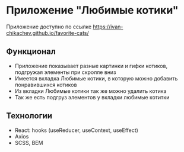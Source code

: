 # Приложение "Любимые котики"

Приложение доступно по ссылке https://ivan-chikachev.github.io/favorite-cats/

## Функционал 

- Приложение показывает разные картинки и гифки котиков, подгружая элементы при скролле вниз
- Имеется вкладка Любимые котики, в которую можно добавить понравившихся котиков
- Из вкладки Любимые котики так же можно удалить котика
- Так же есть подгруз элементов у вкладки любимые котитки

## Технологии

- React: hooks (useReducer, useContext, useEffect)
- Axios
- SCSS, BEM
